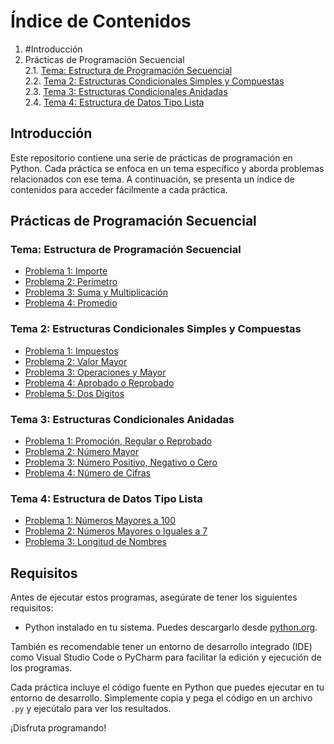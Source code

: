 # Índice de Contenidos

1. #Introducción
2. Prácticas de Programación Secuencial <br>
   2.1. [Tema: Estructura de Programación Secuencial](#tema-estructura-de-programación-secuencial)<br>
   2.2. [Tema 2: Estructuras Condicionales Simples y Compuestas](#tema-2-estructuras-condicionales-simples-y-compuestas)<br>
   2.3. [Tema 3: Estructuras Condicionales Anidadas](#tema-3-estructuras-condicionales-anidadas)<br>
   2.4. [Tema 4: Estructura de Datos Tipo Lista](#tema-4-estructura-de-datos-tipo-lista)<br>

## Introducción

Este repositorio contiene una serie de prácticas de programación en Python. Cada práctica se enfoca en un tema específico y aborda problemas relacionados con ese tema. A continuación, se presenta un índice de contenidos para acceder fácilmente a cada práctica.

## Prácticas de Programación Secuencial

### Tema: Estructura de Programación Secuencial

- [Problema 1: Importe](#problema-1-importe)
- [Problema 2: Perímetro](#problema-2-perímetro)
- [Problema 3: Suma y Multiplicación](#problema-3-suma-y-multiplicación)
- [Problema 4: Promedio](#problema-4-promedio)

### Tema 2: Estructuras Condicionales Simples y Compuestas

- [Problema 1: Impuestos](#problema-1-impuestos)
- [Problema 2: Valor Mayor](#problema-2-valor-mayor)
- [Problema 3: Operaciones y Mayor](#problema-3-operaciones-y-mayor)
- [Problema 4: Aprobado o Reprobado](#problema-4-aprobado-o-reprobado)
- [Problema 5: Dos Dígitos](#problema-5-dos-dígitos)

### Tema 3: Estructuras Condicionales Anidadas

- [Problema 1: Promoción, Regular o Reprobado](#problema-1-promoción-regular-o-reprobado)
- [Problema 2: Número Mayor](#problema-2-número-mayor)
- [Problema 3: Número Positivo, Negativo o Cero](#problema-3-número-positivo-negativo-o-cero)
- [Problema 4: Número de Cifras](#problema-4-número-de-cifras)

### Tema 4: Estructura de Datos Tipo Lista

- [Problema 1: Números Mayores a 100](#problema-1-números-mayores-a-100)
- [Problema 2: Números Mayores o Iguales a 7](#problema-2-números-mayores-o-iguales-a-7)
- [Problema 3: Longitud de Nombres](#problema-3-longitud-de-nombres)

## Requisitos

Antes de ejecutar estos programas, asegúrate de tener los siguientes requisitos:

- Python instalado en tu sistema. Puedes descargarlo desde [python.org](https://www.python.org/downloads/).

También es recomendable tener un entorno de desarrollo integrado (IDE) como Visual Studio Code o PyCharm para facilitar la edición y ejecución de los programas.

Cada práctica incluye el código fuente en Python que puedes ejecutar en tu entorno de desarrollo. Simplemente copia y pega el código en un archivo `.py` y ejecútalo para ver los resultados.

¡Disfruta programando!
